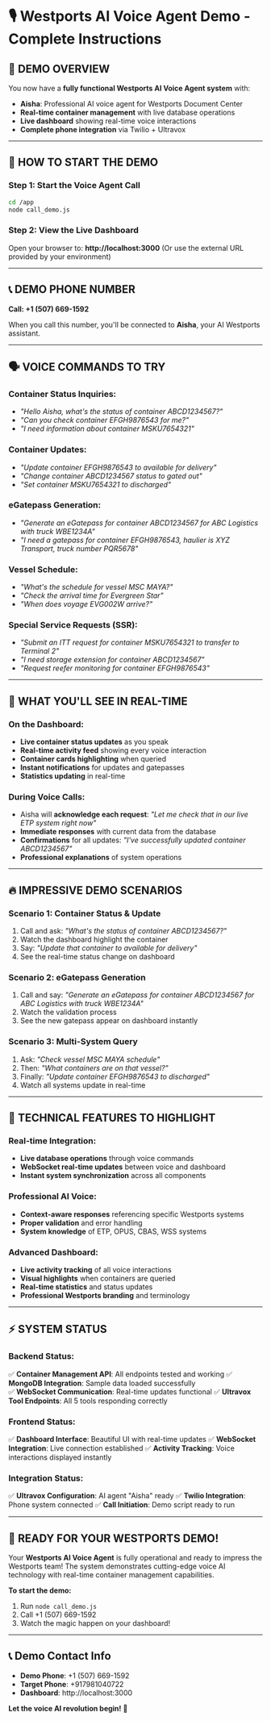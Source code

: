 # 🎙️ Westports AI Voice Agent Demo - Complete Instructions

## 🌟 **DEMO OVERVIEW**
You now have a **fully functional Westports AI Voice Agent system** with:
- **Aisha**: Professional AI voice agent for Westports Document Center
- **Real-time container management** with live database operations
- **Live dashboard** showing real-time voice interactions
- **Complete phone integration** via Twilio + Ultravox

---

## 🚀 **HOW TO START THE DEMO**

### **Step 1: Start the Voice Agent Call**
```bash
cd /app
node call_demo.js
```

### **Step 2: View the Live Dashboard**
Open your browser to: **http://localhost:3000**
(Or use the external URL provided by your environment)

---

## 📞 **DEMO PHONE NUMBER**
**Call: +1 (507) 669-1592**

When you call this number, you'll be connected to **Aisha**, your AI Westports assistant.

---

## 🗣️ **VOICE COMMANDS TO TRY**

### **Container Status Inquiries:**
- *"Hello Aisha, what's the status of container ABCD1234567?"*
- *"Can you check container EFGH9876543 for me?"*
- *"I need information about container MSKU7654321"*

### **Container Updates:**
- *"Update container EFGH9876543 to available for delivery"*
- *"Change container ABCD1234567 status to gated out"*
- *"Set container MSKU7654321 to discharged"*

### **eGatepass Generation:**
- *"Generate an eGatepass for container ABCD1234567 for ABC Logistics with truck WBE1234A"*
- *"I need a gatepass for container EFGH9876543, haulier is XYZ Transport, truck number PQR5678"*

### **Vessel Schedule:**
- *"What's the schedule for vessel MSC MAYA?"*
- *"Check the arrival time for Evergreen Star"*
- *"When does voyage EVG002W arrive?"*

### **Special Service Requests (SSR):**
- *"Submit an ITT request for container MSKU7654321 to transfer to Terminal 2"*
- *"I need storage extension for container ABCD1234567"*
- *"Request reefer monitoring for container EFGH9876543"*

---

## 🎯 **WHAT YOU'LL SEE IN REAL-TIME**

### **On the Dashboard:**
- **Live container status updates** as you speak
- **Real-time activity feed** showing every voice interaction
- **Container cards highlighting** when queried
- **Instant notifications** for updates and gatepasses
- **Statistics updating** in real-time

### **During Voice Calls:**
- Aisha will **acknowledge each request**: *"Let me check that in our live ETP system right now"*
- **Immediate responses** with current data from the database
- **Confirmations** for all updates: *"I've successfully updated container ABCD1234567"*
- **Professional explanations** of system operations

---

## 🔥 **IMPRESSIVE DEMO SCENARIOS**

### **Scenario 1: Container Status & Update**
1. Call and ask: *"What's the status of container ABCD1234567?"*
2. Watch the dashboard highlight the container
3. Say: *"Update that container to available for delivery"*
4. See the real-time status change on dashboard

### **Scenario 2: eGatepass Generation**
1. Call and say: *"Generate an eGatepass for container ABCD1234567 for ABC Logistics with truck WBE1234A"*
2. Watch the validation process
3. See the new gatepass appear on dashboard instantly

### **Scenario 3: Multi-System Query**
1. Ask: *"Check vessel MSC MAYA schedule"*
2. Then: *"What containers are on that vessel?"*
3. Finally: *"Update container EFGH9876543 to discharged"*
4. Watch all systems update in real-time

---

## 🎪 **TECHNICAL FEATURES TO HIGHLIGHT**

### **Real-time Integration:**
- **Live database operations** through voice commands
- **WebSocket real-time updates** between voice and dashboard
- **Instant system synchronization** across all components

### **Professional AI Voice:**
- **Context-aware responses** referencing specific Westports systems
- **Proper validation** and error handling
- **System knowledge** of ETP, OPUS, CBAS, WSS systems

### **Advanced Dashboard:**
- **Live activity tracking** of all voice interactions
- **Visual highlights** when containers are queried
- **Real-time statistics** and status updates
- **Professional Westports branding** and terminology

---

## ⚡ **SYSTEM STATUS**

### **Backend Status:**
✅ **Container Management API**: All endpoints tested and working
✅ **MongoDB Integration**: Sample data loaded successfully  
✅ **WebSocket Communication**: Real-time updates functional
✅ **Ultravox Tool Endpoints**: All 5 tools responding correctly

### **Frontend Status:**
✅ **Dashboard Interface**: Beautiful UI with real-time updates
✅ **WebSocket Integration**: Live connection established
✅ **Activity Tracking**: Voice interactions displayed instantly

### **Integration Status:**
✅ **Ultravox Configuration**: AI agent "Aisha" ready
✅ **Twilio Integration**: Phone system connected
✅ **Call Initiation**: Demo script ready to run

---

## 🎉 **READY FOR YOUR WESTPORTS DEMO!**

Your **Westports AI Voice Agent** is fully operational and ready to impress the Westports team! The system demonstrates cutting-edge voice AI technology with real-time container management capabilities.

**To start the demo:**
1. Run `node call_demo.js`
2. Call +1 (507) 669-1592
3. Watch the magic happen on your dashboard!

---

## 📞 **Demo Contact Info**
- **Demo Phone**: +1 (507) 669-1592
- **Target Phone**: +917981040722
- **Dashboard**: http://localhost:3000

**Let the voice AI revolution begin! 🚀**